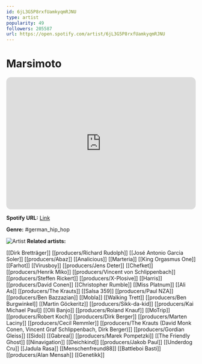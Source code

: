 ```yaml
---
id: 6jL3G5P8rxfUamkyqmRJNU
type: artist
popularity: 49
followers: 205587
url: https://open.spotify.com/artist/6jL3G5P8rxfUamkyqmRJNU
---
```

# Marsimoto

<iframe style="border-radius:12px" src="https://open.spotify.com/embed/artist/6jL3G5P8rxfUamkyqmRJNU" width="100%" height="352" frameBorder="0" allowfullscreen="" allow="autoplay; clipboard-write; encrypted-media; fullscreen; picture-in-picture" loading="lazy"></iframe>

**Spotify URL:** [Link](https://open.spotify.com/artist/6jL3G5P8rxfUamkyqmRJNU)

**Genre:**  #german_hip_hop

![Artist](https://i.scdn.co/image/ab6761610000e5ebb03c3dd02306476e32fb4f5b)
**Related artists:**

[[Dirk Bretträger]]
[[producers/Richard Rudolph]]
[[José Antonio Garcia Soler]]
[[producers/Abaz]]
[[Analicious]]
[[Marteria]]
[[King Orgasmus One]]
[[Farhot]]
[[Virusboy]]
[[producers/Jens Deter]]
[[Chefket]]
[[producers/Henrik Miko]]
[[producers/Vincent von Schlippenbach]]
[[producers/Steffen Rickert]]
[[producers/X-Plosive]]
[[Harris]]
[[producers/David Conen]]
[[Christopher Rumble]]
[[Miss Platnum]]
[[Ali As]]
[[producers/The Krauts]]
[[Salsa 359]]
[[producers/Paul NZA]]
[[producers/Ben Bazzazian]]
[[Mobla]]
[[Walking Trett]]
[[producers/Ben Burgwinkel]]
[[Martin Göckeritz]]
[[producers/Sikk-da-kid]]
[[producers/Kai Michael Paul]]
[[Olli Banjo]]
[[producers/Roland Knauf]]
[[MoTrip]]
[[producers/Robert Koch]]
[[producers/Dirk Berger]]
[[producers/Marten Laciny]]
[[producers/Cecil Remmler]]
[[producers/The Krauts (David Monk Conen, Vincent Graf Schlippenbach, Dirk Berger)]]
[[producers/Gordian Gleiss]]
[[Sido]]
[[Gabreal]]
[[producers/Marek Pompetzki]]
[[The Friendly Ghost]]
[[Ninavigation]]
[[Deichkind]]
[[producers/Jakob Paul]]
[[Underdog Cru]]
[[Jadula Rasa]]
[[Menschenfreund88]]
[[Battleboi Basti]]
[[producers/Alan Mensah]]
[[Genetikk]]
